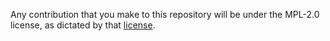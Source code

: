Any contribution that you make to this repository will
be under the MPL-2.0 license, as dictated by that
[license](https://opensource.org/licenses/MPL-2.0).
